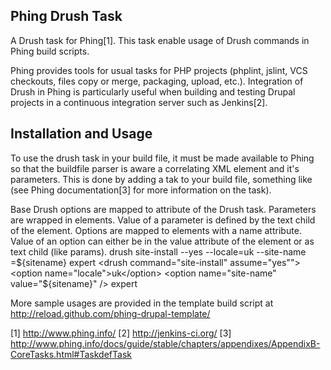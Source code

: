 Phing Drush Task
--------------------------
A Drush task for Phing[1]. This task enable usage of Drush commands in Phing build scripts.

Phing provides tools for usual tasks for PHP projects (phplint, jslint, VCS checkouts, files copy or merge, packaging, upload, etc.). Integration of Drush in Phing is particularly useful when building and testing Drupal projects in a continuous integration server such as Jenkins[2].
 
Installation and Usage
----------------------------------
To use the drush task in your build file,  it must be made available to Phing so that the buildfile parser is aware a correlating XML element and it's parameters.  This is done by adding a <taskdef> tak to your build file, something like (see Phing documentation[3] for more information on the <taskdef> task).

  <taskdef name="drush" classname="Drush\Task" />
  
Base Drush options are mapped to attribute of the Drush task. Parameters are wrapped in elements. Value of a parameter is defined by the text child of the element. Options are mapped to elements with a name attribute. Value of an option can either be in the value attribute of the element or as text child (like params).
drush site-install --yes --locale=uk --site-name =${sitename} expert
  <drush command="site-install" assume="yes"">
    <option name="locale">uk</option>
    <option name="site-name" value="${sitename}" />
    <param>expert</param>
  </drush> 

More sample usages are provided in the template build script at http://reload.github.com/phing-drupal-template/
  
[1] http://www.phing.info/
[2] http://jenkins-ci.org/
[3] http://www.phing.info/docs/guide/stable/chapters/appendixes/AppendixB-CoreTasks.html#TaskdefTask
